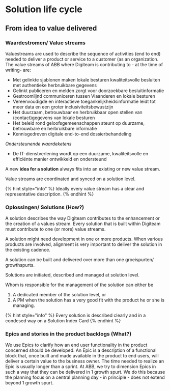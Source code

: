 # Solution life cycle

## From idea to value delivered

### Waardestromen/ Value streams

Valuestreams are used to describe the sequence of activities (end to end) needed to deliver a product or service to a customer (as an organization. The value streams of ABB where Digiteam is contributing to - at the time of writing- are:

* Met gelinkte sjablonen maken lokale besturen kwaliteitsvolle besluiten met authentieke herbruikbare gegevens
* Gelinkt publiceren en melden zorgt voor doorzoekbare besluitinformatie&#x20;
* Gestroomlijnd communiceren tussen Vlaanderen en lokale besturen&#x20;
* Vereenvoudigde en interactieve toegankelijkheidsinformatie leidt tot meer data en een groter inclusiviteitsbewustzijn&#x20;
* Het duurzaam, betrouwbaar en herbruikbaar open stellen van (contact)gegevens van lokale besturen&#x20;
* Het beleid rond geloofsgemeenschappen steunt op duurzame, betrouwbare en herbruikbare informatie&#x20;
* Kennisgedreven digitale end-to-end dossierbehandeling

_Ondersteunende waardeketens_

* De IT-dienstverlening wordt op een duurzame, kwaliteitsvolle en efficiënte manier ontwikkeld en ondersteund

A new **idea for a solution** always fits into an existing or new value stream.

Value streams are coordinated and synced on a solution level.

{% hint style="info" %}
Ideally every value stream has a clear and representative description.
{% endhint %}

### Oplossingen/ Solutions (How?)

A solution describes the way Digiteam contributes to the enhancement or the creation of a values stream. Every solution that is built within Digiteam must contribute to one (or more) value streams.

A solution might need development in one or more products. When various products are involved,  alignment is very important to deliver the solution in the existing cadence.

A solution can be built and delivered over more than one groeispurten/ growthspurts.

Solutions are initiated, described and managed at solution level.&#x20;

Whom is responsible for the management of the solution can either be

1. A dedicated member of the solution level, or
2. A PM when the solution has a very good fit with the product he or she is managing.

{% hint style="info" %}
Every solution is described clearly and in a condesed way on a Solution Index Card
{% endhint %}

### Epics and stories in the product backlogs (What?)

We use Epics to clarify how an end user functionality in the product concerned should be developed. An Epic is a description of a functional block that, once built and made available in the product to end users, will deliver a certain value to the business owner. The time needed to realize an Epic is usually longer than a sprint. At ABB, we try to dimension Epics in such a way that they can be delivered in 1 growth spurt. We do this because the planning focus on a central planning day - in principle - does not extend beyond 1 growth spurt.

